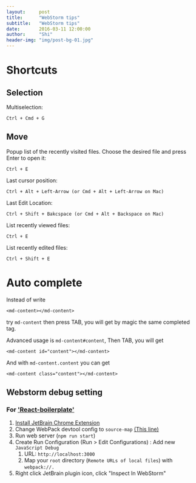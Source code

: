 ```yaml
---
layout:     post
title:      "WebStorm tips"
subtitle:   "WebStorm tips"
date:       2016-03-11 12:00:00
author:     "Shi"
header-img: "img/post-bg-01.jpg"
---
```


# Shortcuts

## Selection

Multiselection: 

`Ctrl + Cmd + G`

## Move

Popup list of the recently visited files. Choose the desired file and press Enter to open it:

 `Ctrl + E  `

Last cursor position:

 `Ctrl + Alt + Left-Arrow (or Cmd + Alt + Left-Arrow on Mac) `

Last Edit Location:

`Ctrl + Shift + Bakcspace (or Cmd + Alt + Backspace on Mac)`

List recently viewed files:

`Ctrl + E`

List recently edited files:

`Ctrl + Shift + E`



# Auto complete

Instead of write

	<md-content></md-content>

 try	`md-content` then press TAB, you will get by magic the same completed tag.

Advanced usage is `md-content#content`, Then TAB, you will get

	<md-content id="content"></md-content>

And with `md-content.content` you can get 

    <md-content class="content"></md-content>




## Webstorm debug setting

### For ['React-boilerplate'](https://github.com/react-boilerplate/react-boilerplate/blob/master/docs/general/debugging.md#debugging-with-webStorm)

1. [Install JetBrain Chrome Extension](https://chrome.google.com/webstore/detail/jetbrains-ide-support/hmhgeddbohgjknpmjagkdomcpobmllji)
2. Change WebPack devtool config to `source-map` [(This line)](https://github.com/react-boilerplate/react-boilerplate/blob/56eb5a0ec4aa691169ef427f3a0122fde5a5aa24/internals/webpack/webpack.dev.babel.js#L65)
3. Run web server (`npm run start`)
4. Create Run Configuration (Run > Edit Configurations) : Add new `JavaScript Debug`
   1. URL:   `http://localhost:3000`
   2. Map your `root` directory (`Remote URLs of local files`) with `webpack://.` 
5. ​Right click JetBrain plugin icon, click "Inspect In WebStorm"

# 